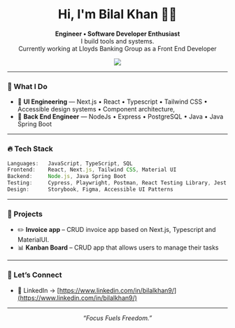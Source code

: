 <h1 align="center">Hi, I'm Bilal Khan 👋🏾</h1>

<p align="center">
  <b> Engineer  • Software Developer Enthusiast</b><br>
  I build tools and systems.<br>
  Currently working at Lloyds Banking Group as a Front End Developer
</p>

<p align="center">
  <a href="https://www.linkedin.com/in/bilalkhan9/" target="_blank"><img src="https://img.shields.io/badge/LinkedIn-%230077B5.svg?style=for-the-badge&logo=linkedin&logoColor=white"/></a>
</p>

---

### 🧠 What I Do

- 🎨 **UI Engineering** — Next.js • React • Typescript • Tailwind CSS • Accessible design systems • Component architecture, 
- 🔁 **Back End Engineer** — NodeJs • Express • PostgreSQL • Java • Java Spring Boot


---

### 🔥 Tech Stack

```ts
Languages:   JavaScript, TypeScript, SQL
Frontend:    React, Next.js, Tailwind CSS, Material UI
Backend:     Node.js, Java Spring Boot
Testing:     Cypress, Playwright, Postman, React Testing Library, Jest
Design:      Storybook, Figma, Accessible UI Patterns
```

---

### 🚀 Projects

- ✏️ **Invoice app** – CRUD invoice app based on Next.js, Typescript and MaterialUI.
- 📊 **Kanban Board** – CRUD app that allows users to manage their tasks

---

### 💬 Let’s Connect

- 💼 LinkedIn → [https://www.linkedin.com/in/bilalkhan9/](https://www.linkedin.com/in/bilalkhan9/)

---

<p align="center"><em>“Focus Fuels Freedom.”</em></p>
